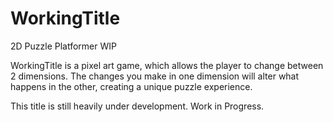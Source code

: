 WorkingTitle
============

2D Puzzle Platformer WIP

WorkingTitle is a pixel art game, which allows the player to change between 2 dimensions. The changes you make in one dimension will alter what happens in the other, creating a unique puzzle experience. 

This title is still heavily under development. Work in Progress.

